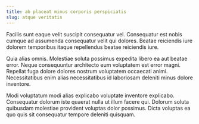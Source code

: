 ```yaml
---
title: ab placeat minus corporis perspiciatis
slug: atque veritatis
---
```


Facilis sunt eaque velit suscipit consequatur vel. Consequatur est nobis cumque ad assumenda consequatur velit qui dolores. Beatae reiciendis iure dolorem temporibus itaque repellendus beatae reiciendis iure.

Quia alias omnis. Molestiae soluta possimus expedita libero ea aut beatae error. Neque consequuntur architecto eum voluptatem est error magni. Repellat fuga dolore dolores nostrum voluptatem occaecati animi. Necessitatibus enim alias necessitatibus id laboriosam deleniti minus dolore inventore.

Modi voluptatum modi alias explicabo voluptate inventore explicabo. Consequatur dolorum iste quaerat nulla ut illum facere qui. Dolorum soluta quibusdam molestiae provident voluptas dolor possimus. Dicta voluptas ea quo quis sit consequatur tempore deleniti quisquam.
